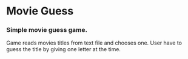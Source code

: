 # Movie Guess

### Simple movie guess game.

Game reads movies titles from text file and chooses one. User have to guess the title by giving one letter at the time.
